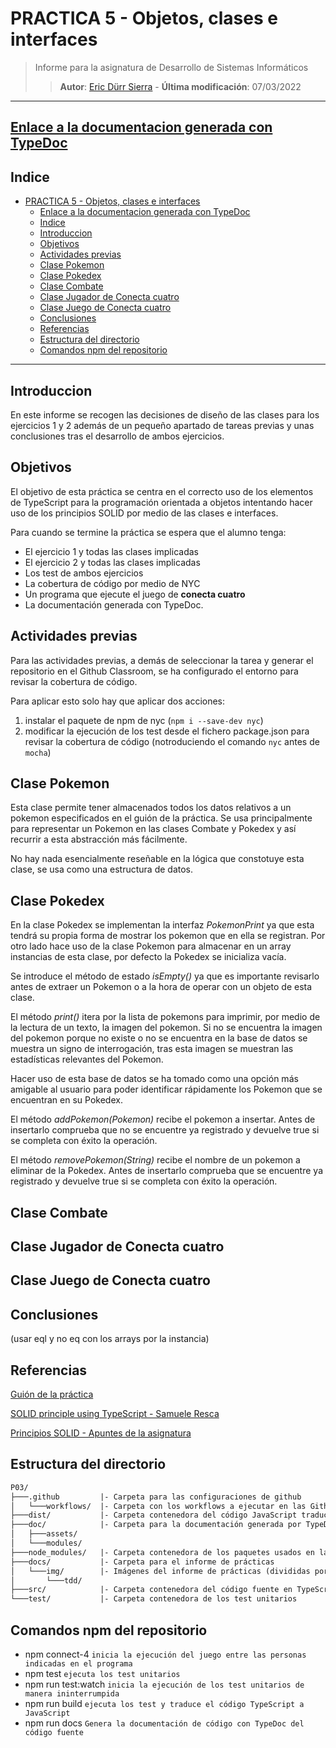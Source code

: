 # PRACTICA 5 - Objetos, clases e interfaces

>Informe para la asignatura de Desarrollo de Sistemas Informáticos
>
>>**Autor**: [Eric Dürr Sierra](alu0101027005@ull.edu.es) - **Última modificación**: 07/03/2022

***

## [Enlace a la documentacion generada con TypeDoc](http://dsi-p05-code-docs.surge.sh)

## Indice

- [PRACTICA 5 - Objetos, clases e interfaces](#practica-5---objetos-clases-e-interfaces)
  - [Enlace a la documentacion generada con TypeDoc](#enlace-a-la-documentacion-generada-con-typedoc)
  - [Indice](#indice)
  - [Introduccion](#introduccion)
  - [Objetivos](#objetivos)
  - [Actividades previas](#actividades-previas)
  - [Clase Pokemon](#clase-pokemon)
  - [Clase Pokedex](#clase-pokedex)
  - [Clase Combate](#clase-combate)
  - [Clase Jugador de Conecta cuatro](#clase-jugador-de-conecta-cuatro)
  - [Clase Juego de Conecta cuatro](#clase-juego-de-conecta-cuatro)
  - [Conclusiones](#conclusiones)
  - [Referencias](#referencias)
  - [Estructura del directorio](#estructura-del-directorio)
  - [Comandos npm del repositorio](#comandos-npm-del-repositorio)

***

## Introduccion

En este informe se recogen las decisiones de  diseño de las clases para los ejercicios 1 y 2 además de un pequeño apartado de tareas previas y unas conclusiones tras el desarrollo de ambos ejercicios.

## Objetivos

El objetivo de esta práctica se centra en el correcto uso de los elementos de TypeScript para la programación orientada a objetos intentando hacer uso de los principios SOLID por medio de las clases e interfaces.

Para cuando se termine la práctica se espera que el alumno tenga:

- El ejercicio 1 y todas las clases implicadas
- El ejercicio 2 y todas las clases implicadas
- Los test de ambos ejercicios
- La cobertura de código por medio de NYC
- Un programa que ejecute el juego de **conecta cuatro**
- La documentación generada con TypeDoc.

## Actividades previas

Para las actividades previas, a demás de seleccionar la tarea y generar el repositorio en el Github Classroom, se ha configurado el entorno para revisar la cobertura de código.

Para aplicar esto solo hay que aplicar dos acciones:

1. instalar el paquete de npm de nyc (`npm i --save-dev nyc`)
2. modificar la ejecución de los test desde el fichero package.json para revisar la cobertura de código (notroduciendo el comando `nyc` antes de `mocha`)

## Clase Pokemon

Esta clase permite tener almacenados todos los datos relativos a un pokemon especificados en el guión de la práctica. Se usa principalmente para representar un Pokemon en las clases Combate y Pokedex y así recurrir a esta abstracción más fácilmente.

No hay nada esencialmente reseñable en la lógica que constotuye esta clase, se usa como una estructura de datos.

## Clase Pokedex

En la clase Pokedex se implementan la interfaz *PokemonPrint* ya que esta tendrá su propia forma de mostrar los pokemon que en ella se registran. Por otro lado hace uso de la clase Pokemon para almacenar en un array instancias de esta clase, por defecto la Pokedex se inicializa vacía.

Se introduce el método de estado *isEmpty()* ya que es importante revisarlo antes de extraer un Pokemon o a la hora de operar con un objeto de esta clase.

El método *print()* itera por la lista de pokemons para imprimir, por medio de la lectura de un texto, la imagen del pokemon. Si no se encuentra la imagen del pokemon porque no existe o no se encuentra en la base de datos se muestra un signo de interrogación, tras esta imagen se muestran las estadísticas relevantes del Pokemon.

Hacer uso de esta base de datos se ha tomado como una opción más amigable al usuario para poder identificar rápidamente los Pokemon que se encuentran en su Pokedex.

El método *addPokemon(Pokemon)* recibe el pokemon a insertar. Antes de insertarlo comprueba que no se encuentre ya registrado y devuelve true si se completa con éxito la operación.

El método *removePokemon(String)* recibe el nombre de un pokemon a eliminar de la Pokedex. Antes de insertarlo comprueba que se encuentre ya registrado y devuelve true si se completa con éxito la operación.

## Clase Combate



## Clase Jugador de Conecta cuatro

## Clase Juego de Conecta cuatro

## Conclusiones

(usar eql y no eq con los arrays por la instancia)

## Referencias

[Guión de la práctica](https://ull-esit-inf-dsi-2122.github.io/prct05-objects-classes-interfaces/)

[SOLID principle using TypeScript - Samuele Resca](https://samueleresca.net/solid-principles-using-typescript/)

[Principios SOLID - Apuntes de la asignatura](https://ull-esit-inf-dsi-2122.github.io/typescript-theory/typescript-solid.html)

## Estructura del directorio

```txt
P03/
├───.github         |- Carpeta para las configuraciones de github
│   └───workflows/  |- Carpeta con los workflows a ejecutar en las Github Actions
├───dist/           |- Carpeta contenedora del código JavaScript traducido (autogenerada)
├───doc/            |- Carpeta para la documentación generada por TypeDoc
│   ├───assets/
│   └───modules/
├───node_modules/   |- Carpeta contenedora de los paquetes usados en la práctica (autogenerada)
├───docs/           |- Carpeta para el informe de prácticas
│   └───img/        |- Imágenes del informe de prácticas (divididas por secciones)
│       └───tdd/
├───src/            |- Carpeta contenedora del código fuente en TypeScript
└───test/           |- Carpeta contenedora de los test unitarios
```

## Comandos npm del repositorio

- npm connect-4  `inicia la ejecución del juego entre las personas indicadas en el programa`
- npm test  `ejecuta los test unitarios`
- npm run test:watch `inicia la ejecución de los test unitarios de manera ininterrumpida`
- npm run build `ejecuta los test y traduce el código TypeScript a JavaScript`
- npm run docs `Genera la documentación de código con TypeDoc del código fuente`
